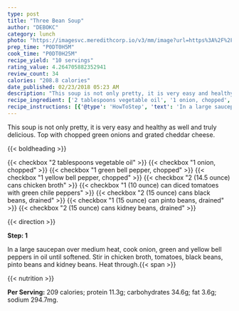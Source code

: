 ```yaml
---
type: post
title: "Three Bean Soup"
author: "DEBOKC"
category: lunch
photo: "https://imagesvc.meredithcorp.io/v3/mm/image?url=https%3A%2F%2Fimages.media-allrecipes.com%2Fuserphotos%2F1799408.jpg"
prep_time: "P0DT0H5M"
cook_time: "P0DT0H25M"
recipe_yield: "10 servings"
rating_value: 4.264705882352941
review_count: 34
calories: "208.8 calories"
date_published: 02/23/2018 05:23 AM
description: "This soup is not only pretty, it is very easy and healthy as well and truly delicious.  Top with chopped green onions and grated cheddar cheese."
recipe_ingredient: ['2 tablespoons vegetable oil', '1 onion, chopped', '1 green bell pepper, chopped', '1 yellow bell pepper, chopped', '2 (14.5 ounce) cans chicken broth', '1 (10 ounce) can diced tomatoes with green chile peppers', '2 (15 ounce) cans black beans, drained', '1 (15 ounce) can pinto beans, drained', '2 (15 ounce) cans kidney beans, drained']
recipe_instructions: [{'@type': 'HowToStep', 'text': 'In a large saucepan over medium heat, cook onion, green and yellow bell peppers in oil until softened.  Stir in chicken broth, tomatoes, black beans, pinto beans and kidney beans.  Heat through.\n'}]
---
```


This soup is not only pretty, it is very easy and healthy as well and truly delicious.  Top with chopped green onions and grated cheddar cheese. 

{{< boldheading >}}

{{< checkbox "2 tablespoons vegetable oil" >}}
{{< checkbox "1  onion, chopped" >}}
{{< checkbox "1  green bell pepper, chopped" >}}
{{< checkbox "1  yellow bell pepper, chopped" >}}
{{< checkbox "2 (14.5 ounce) cans chicken broth" >}}
{{< checkbox "1 (10 ounce) can diced tomatoes with green chile peppers" >}}
{{< checkbox "2 (15 ounce) cans black beans, drained" >}}
{{< checkbox "1 (15 ounce) can pinto beans, drained" >}}
{{< checkbox "2 (15 ounce) cans kidney beans, drained" >}}


{{< direction >}}

**Step: 1**

In a large saucepan over medium heat, cook onion, green and yellow bell peppers in oil until softened.  Stir in chicken broth, tomatoes, black beans, pinto beans and kidney beans.  Heat through.{{< span >}}

{{< nutrition >}}

**Per Serving:** 209 calories; protein 11.3g; carbohydrates 34.6g; fat 3.6g; sodium 294.7mg.